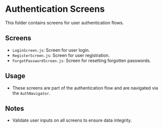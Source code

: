 # Authentication Screens

This folder contains screens for user authentication flows.

## Screens
- `LoginScreen.js`: Screen for user login.
- `RegisterScreen.js`: Screen for user registration.
- `ForgotPasswordScreen.js`: Screen for resetting forgotten passwords.

## Usage
- These screens are part of the authentication flow and are navigated via the `AuthNavigator`.

## Notes
- Validate user inputs on all screens to ensure data integrity.
